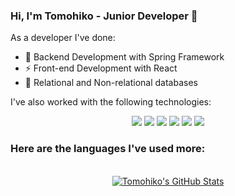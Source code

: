 ### Hi, I'm Tomohiko - Junior Developer 👋

As a developer I've done:

- 🌱 Backend Development with Spring Framework
- ⚡ Front-end Development with React
- :pencil: Relational and Non-relational databases

I've also worked with the following technologies:

<p align='center'>
  <img src="https://img.shields.io/badge/Spring-6DB33F?style=for-the-badge&logo=spring&logoColor=white" />
  <img src="https://img.shields.io/badge/React-000000?style=for-the-badge&logo=react&logoColor=61dafb" />
  <img src="https://img.shields.io/badge/React_Native-000000?style=for-the-badge&logo=react&logoColor=61dafb" />
  <img src="https://img.shields.io/badge/MySQL-00000F?style=for-the-badge&logo=mysql&logoColor=3E6E93" />
  <img src="https://img.shields.io/badge/MongoDB-4EA94B?style=for-the-badge&logo=mongodb&logoColor=white" />
  <img src="https://img.shields.io/badge/Amazon_AWS-232F3E?style=for-the-badge&logo=amazon-aws&logoColor=white" />
</p>

<h3>Here are the languages I've used more:</h3>
<br>
<div align="center">
<a href="https://github.com/Tomohiko10615">
  <img align="center" src="https://github-readme-stats.vercel.app/api/top-langs/?username=Tomohiko10615&theme=dracula&count_private=true&hide=css,blade" alt="Tomohiko's GitHub Stats" />
</a>

<!--
**Tomohiko10615/TOmohiko10615** is a ✨ _special_ ✨ repository because its `README.md` (this file) appears on your GitHub profile.

Here are some ideas to get you started:

- 🔭 I’m currently working on ...
- 🌱 I’m currently learning ...
- 👯 I’m looking to collaborate on ...
- 🤔 I’m looking for help with ...
- 💬 Ask me about ...
- 📫 How to reach me: ...
- 😄 Pronouns: ...
- ⚡ Fun fact: ...
-->
